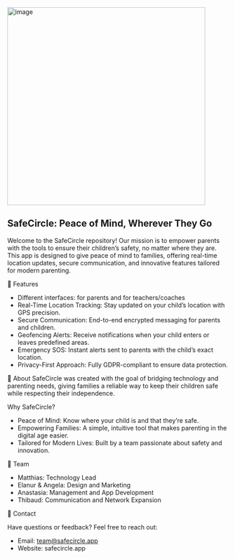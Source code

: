 <img width="451" alt="image" src="https://github.com/user-attachments/assets/fe55da68-cdac-49d3-8df0-0f906ec826d7" />

SafeCircle: Peace of Mind, Wherever They Go
------------------------------
Welcome to the SafeCircle repository! Our mission is to empower parents with the tools to ensure their children’s safety, no matter where they are. This app is designed to give peace of mind to families, offering real-time location updates, secure communication, and innovative features tailored for modern parenting.

🚀 Features
- Different interfaces: for parents and for teachers/coaches
- Real-Time Location Tracking: Stay updated on your child’s location with GPS precision.
- Secure Communication: End-to-end encrypted messaging for parents and children.
- Geofencing Alerts: Receive notifications when your child enters or leaves predefined areas.
- Emergency SOS: Instant alerts sent to parents with the child’s exact location.
- Privacy-First Approach: Fully GDPR-compliant to ensure data protection.

📖 About
SafeCircle was created with the goal of bridging technology and parenting needs, giving families a reliable way to keep their children safe while respecting their independence.

Why SafeCircle?
- Peace of Mind: Know where your child is and that they’re safe.
- Empowering Families: A simple, intuitive tool that makes parenting in the digital age easier.
- Tailored for Modern Lives: Built by a team passionate about safety and innovation.

👥 Team
- Matthias: Technology Lead
- Elanur & Angela: Design and Marketing
- Anastasia: Management and App Development
- Thibaud: Communication and Network Expansion

📩 Contact

Have questions or feedback? Feel free to reach out:
- Email: team@safecircle.app
- Website: safecircle.app

